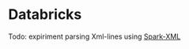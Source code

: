 ﻿# Databricks

Todo: expiriment parsing Xml-lines using [Spark-XML](https://github.com/databricks/spark-xml)